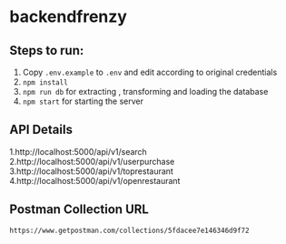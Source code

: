 # backendfrenzy
## Steps to run:
1. Copy ```.env.example``` to ```.env``` and edit according to original credentials
2. ```npm install```
3. ```npm run db``` for extracting , transforming and loading the database
4. ```npm start``` for starting the server


## API Details
1.http://localhost:5000/api/v1/search 
2.http://localhost:5000/api/v1/userpurchase
3.http://localhost:5000/api/v1/toprestaurant
4.http://localhost:5000/api/v1/openrestaurant


## Postman Collection URL
```https://www.getpostman.com/collections/5fdacee7e146346d9f72```